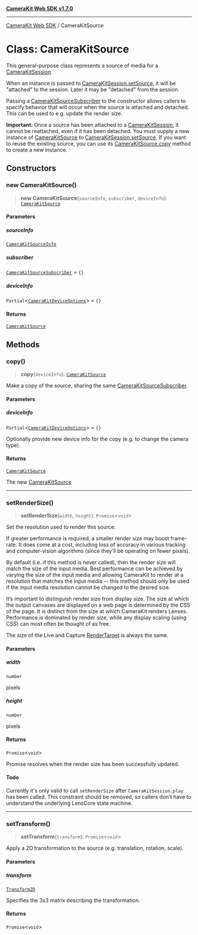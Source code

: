 [**CameraKit Web SDK v1.7.0**](../README.md)

***

[CameraKit Web SDK](../globals.md) / CameraKitSource

# Class: CameraKitSource

This general-purpose class represents a source of media for a [CameraKitSession](CameraKitSession.md).

When an instance is passed to [CameraKitSession.setSource](CameraKitSession.md#setsource), it will be "attached"
to the session. Later it may be "detached" from the session.

Passing a [CameraKitSourceSubscriber](../interfaces/CameraKitSourceSubscriber.md) to the constructor allows callers to specify behavior
that will occur when the source is attached and detached. This can be used to e.g. update the render size.

**Important:** Once a source has been attached to a [CameraKitSession](CameraKitSession.md), it cannot be reattached,
even if it has been detached. You must supply a new instance of [CameraKitSource](CameraKitSource.md) to [CameraKitSession.setSource](CameraKitSession.md#setsource).
If you want to reuse the existing source, you can use its [CameraKitSource.copy](CameraKitSource.md#copy) method to create a new
instance.

## Constructors

### new CameraKitSource()

> **new CameraKitSource**(`sourceInfo`, `subscriber`, `deviceInfo`): [`CameraKitSource`](CameraKitSource.md)

#### Parameters

##### sourceInfo

[`CameraKitSourceInfo`](../interfaces/CameraKitSourceInfo.md)

##### subscriber

[`CameraKitSourceSubscriber`](../interfaces/CameraKitSourceSubscriber.md) = `{}`

##### deviceInfo

`Partial`\<[`CameraKitDeviceOptions`](../interfaces/CameraKitDeviceOptions.md)\> = `{}`

#### Returns

[`CameraKitSource`](CameraKitSource.md)

## Methods

### copy()

> **copy**(`deviceInfo`): [`CameraKitSource`](CameraKitSource.md)

Make a copy of the source, sharing the same [CameraKitSourceSubscriber](../interfaces/CameraKitSourceSubscriber.md).

#### Parameters

##### deviceInfo

`Partial`\<[`CameraKitDeviceOptions`](../interfaces/CameraKitDeviceOptions.md)\> = `{}`

Optionally provide new device info for the copy (e.g. to change the camera type).

#### Returns

[`CameraKitSource`](CameraKitSource.md)

The new [CameraKitSource](CameraKitSource.md)

***

### setRenderSize()

> **setRenderSize**(`width`, `height`): `Promise`\<`void`\>

Set the resolution used to render this source.

If greater performance is required, a smaller render size may boost frame-rate. It does come at a cost, including
loss of accuracy in various tracking and computer-vision algorithms (since they'll be operating on fewer pixels).

By default (i.e. if this method is never called), then the render size will match the size of the input media.
Best performance can be achieved by varying the size of the input media and allowing CameraKit to render at a
resolution that matches the input media -- this method should only be used if the input media resolution cannot
be changed to the desired size.

It’s important to distinguish render size from display size. The size at which the output canvases are displayed
on a web page is determined by the CSS of the page. It is distinct from the size at which CameraKit renders
Lenses. Performance is dominated by render size, while any display scaling (using CSS) can most often be thought
of as free.

The size of the Live and Capture [RenderTarget](../type-aliases/RenderTarget.md) is always the same.

#### Parameters

##### width

`number`

pixels

##### height

`number`

pixels

#### Returns

`Promise`\<`void`\>

Promise resolves when the render size has been successfully updated.

#### Todo

Currently it's only valid to call `setRenderSize` after `CameraKitSession.play` has been called. This
constraint should be removed, so callers don't have to understand the underlying LensCore state machine.

***

### setTransform()

> **setTransform**(`transform`): `Promise`\<`void`\>

Apply a 2D transformation to the source (e.g. translation, rotation, scale).

#### Parameters

##### transform

[`Transform2D`](Transform2D.md)

Specifies the 3x3 matrix describing the transformation.

#### Returns

`Promise`\<`void`\>
